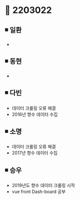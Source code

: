 # 📌 2203022

## ◾ 일환

- 



## ◾ 동현

- 



## ◾ 다빈

- 데이터 크롤링 오류 해결
- 2016년 향수 데이터 수집



## ◾ 소명

- 데이터 크롤링 오류 해결
- 2017년 향수 데이터 수집



## ◾ 승우

- 2019년도 향수 데이터 크롤링 시작
- vue front Dash-board 공부

